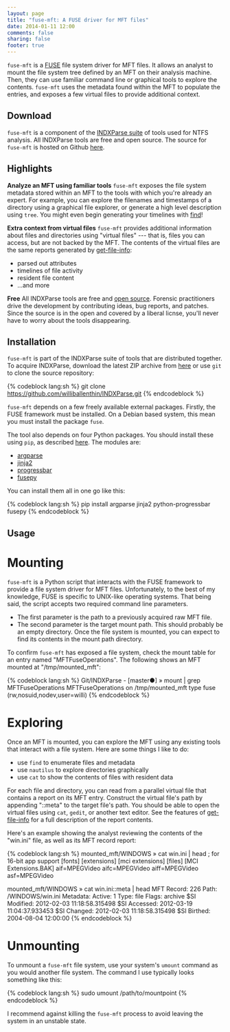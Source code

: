 ```yaml
---
layout: page
title: "fuse-mft: A FUSE driver for MFT files"
date: 2014-01-11 12:00
comments: false
sharing: false
footer: true
---
```


`fuse-mft` is a [FUSE](http://fuse.sourceforge.org) file system driver for MFT files. It allows an analyst
to mount the file system tree defined by an MFT on their analysis machine.
Then, they can use familiar command line or graphical tools to explore the
contents. `fuse-mft` uses the metadata found within the MFT to populate the 
entries, and exposes a few virtual files to provide additional context.  


Download
--------
`fuse-mft` is a component of the [INDXParse suite](http://www.williballenthin.com/forensics/mft/indxparse)
of tools used for NTFS analysis. All INDXParse tools are free and open source.
The source for `fuse-mft` is hosted on Github 
[here](https://github.com/williballenthin/INDXParse/blob/master/fuse-mft.py).


Highlights
----------
**Analyze an MFT using familiar tools** `fuse-mft` exposes the file system
metadata stored within an MFT to the tools with which you're already an expert.
For example, you can explore the filenames and timestamps of a directory 
using a graphical file explorer, or generate a high level description using
`tree`. You might even begin generating your timelines with
[find](http://gist.github.com/williballenthin/7214987)!


**Extra context from virtual files** `fuse-mft` provides additional information
about files and directories using "virtual files" --- that is, files you can
access, but are not backed by the MFT. The contents of the virtual files are the
same reports generated by [get-file-info](http://www.williballenthin.com/forensics/mft/get_file_info/):

  - parsed out attributes
  - timelines of file activity
  - resident file content
  - ...and more


**Free** All INDXParse tools are free and 
[open source](https://raw2.github.com/williballenthin/INDXParse/master/LICENSE). 
Forensic practitioners drive the development by contributing ideas, bug reports, 
and patches. Since the source is in the open and covered by a liberal licnse,
you'll never have to worry about the tools disappearing. 


Installation
------------
`fuse-mft` is part of the INDXParse suite of tools that are distributed
together. To acquire INDXParse, download the latest ZIP archive from 
[here](https://github.com/williballenthin/INDXParse/archive/master.zip) or use
`git` to clone the source repository:

{% codeblock lang:sh %}
git clone https://github.com/williballenthin/INDXParse.git
{% endcodeblock %}

`fuse-mft` depends on a few freely available external packages. Firstly,
the FUSE framework must be installed. On a Debian based system, this mean
you must install the package `fuse`. 

The tool also depends on four Python packages. You should
install these using `pip`, as described 
[here](http://www.williballenthin.com/blog/2014/01/11/how-to-install-the-python-package-manager/).
 The modules are:

  - [argparse](https://pypi.python.org/pypi/argparse)
  - [jinja2](http://jinja.pocoo.org/docs/)
  - [progressbar](http://code.google.com/p/python-progressbar/)
  - [fusepy](https://github.com/terencehonles/fusepy/)

You can install them all in one go like this:

{% codeblock lang:sh %}
pip install argparse jinja2 python-progressbar fusepy
{% endcodeblock %}


Usage
-----

Mounting
========
`fuse-mft` is a Python script that interacts with the FUSE framework to
provide a file system driver for MFT files. Unfortunately, to the best
of my knowledge, FUSE is specific to UNIX-like operating systems. That
being said, the script accepts two required command line parameters.

  - The first parameter is the path to a previously acquired raw MFT file.
  - The second parameter is the target mount path. This should probably be
an empty directory. Once the file system is mounted, you can expect to 
find its contents in the mount path directory.


To confirm `fuse-mft` has exposed a file system, check 
the mount table for an entry named "MFTFuseOperations". The following
shows an MFT mounted at "/tmp/mounted_mft":

{% codeblock lang:sh %}
Git/INDXParse - [master●] » mount | grep MFTFuseOperations
MFTFuseOperations on /tmp/mounted_mft type fuse (rw,nosuid,nodev,user=willi)
{% endcodeblock %}

Exploring
=========
Once an MFT is mounted, you can explore the MFT using any existing tools
that interact with a file system.  Here are some things I like to do:

  - use `find` to enumerate files and metadata
  - use `nautilus` to explore directories graphically
  - use `cat` to show the contents of files with resident data

For each file and directory, you can read from a parallel virtual file that
contains a report on its MFT entry. Construct the virtual file's path by 
appending "::meta" to the target file's path. You should be able to open 
the virtual files using `cat`, `gedit`, or another text editor. See the 
features of [get-file-info](http://www.williballenthin.com/forensics/mft/get_file_info)
for a full description of the report contents.

Here's an example showing the analyst reviewing the contents of the "win.ini"
file, as well as its MFT record report:

{% codeblock lang:sh %}
mounted_mft/WINDOWS  » cat win.ini | head
; for 16-bit app support
[fonts]
[extensions]
[mci extensions]
[files]
[MCI Extensions.BAK]
aif=MPEGVideo
aifc=MPEGVideo
aiff=MPEGVideo
asf=MPEGVideo


mounted_mft/WINDOWS  » cat win.ini::meta | head
MFT Record: 226
Path: /WINDOWS/win.ini
Metadata:
  Active: 1
  Type: file
  Flags: archive
  $SI Modified: 2012-02-03 11:18:58.315498
  $SI Accessed: 2012-03-19 11:04:37.933453
  $SI Changed: 2012-02-03 11:18:58.315498
  $SI Birthed: 2004-08-04 12:00:00
{% endcodeblock %}

Unmounting
==========
To unmount a `fuse-mft` file system, use your system's `umount` command
as you would another file system. The command I use typically looks something
like this:

{% codeblock lang:sh %}
sudo umount /path/to/mountpoint
{% endcodeblock %}

I recommend against killing the `fuse-mft` process to avoid leaving the system
in an unstable state.
